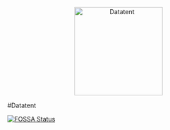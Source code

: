 <p align="center">
<img src="https://codemonkeyspace.b-cdn.net/images/logo_transparent.png" alt="Datatent" width="200">
</p>

#Datatent

[![FOSSA Status](https://app.fossa.com/api/projects/git%2Bgithub.com%2Fsebfischer83%2Fdatatent2.svg?type=shield)](https://app.fossa.com/projects/git%2Bgithub.com%2Fsebfischer83%2Fdatatent2?ref=badge_shield)